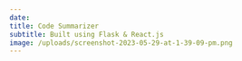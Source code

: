 ```yaml
---
date:
title: Code Summarizer
subtitle: Built using Flask & React.js
image: /uploads/screenshot-2023-05-29-at-1-39-09-pm.png
---
```

